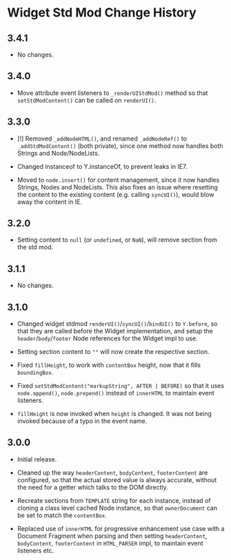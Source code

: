 Widget Std Mod Change History
=============================

3.4.1
-----

  * No changes.

3.4.0
-----

  * Move attribute event listeners to `_renderUIStdMod()` method so that
    `setStdModContent()` can be called on `renderUI()`.

3.3.0
-----

  * [!] Removed `_addNodeHTML()`, and renamed `_addNodeRef()` to
    `_addStdModContent()` (both private), since one method now handles both
    Strings and Node/NodeLists.

  * Changed instanceof to Y.instanceOf, to prevent leaks in IE7.

  * Moved to `node.insert()` for content management, since it now handles
    Strings, Nodes and NodeLists. This also fixes an issue where  resetting the
    content to the existing content (e.g. calling `syncUI()`), would blow away
    the content in IE.

3.2.0
-----

  * Setting content to `null` (or `undefined`, or `NaN`), will remove section
    from the std mod.

3.1.1
-----

  * No changes.

3.1.0
-----

  * Changed widget stdmod `renderUI()`/`syncUI()`/`bindUI()` to `Y.before`, so
    that they are called before the Widget implementation, and setup the
    `header`/`body`/`footer` Node references for the Widget impl to use.

  * Setting section content to `""` will now create the respective section.

  * Fixed `fillHeight`, to work with `contentBox` height, now that it fills
    `boundingBox`.

  * Fixed `setStdModContent("markupString", AFTER | BEFORE)` so that it uses
    `node.append()`, `node.prepend()` instead of `innerHTML` to maintain event
    listeners.

  * `fillHeight` is now invoked when `height` is changed. It was not being
    invoked because of a typo in the event name.

3.0.0
-----

  * Initial release.

  * Cleaned up the way `headerContent`, `bodyContent`, `footerContent` are
    configured, so that the actual stored value is always accurate, without the
    need for a getter which talks to the DOM directly.

  * Recreate sections from `TEMPLATE` string for each instance, instead of
    cloning a class level cached Node instance, so that `ownerDocument` can be
    set to match the `contentBox`.

  * Replaced use of `innerHTML` for progressive enhancement use case with a
    Document Fragment when parsing and then setting `headerContent`,
    `bodyContent`, `footerContent` in `HTML_PARSER` impl, to maintain event
    listeners etc.
